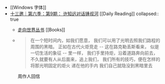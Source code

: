 - [[Windows 字体]]
- [十三邀｜第六季：第9期： 许知远对话锺叔河](https://www.youtube.com/watch?v=zbn3XU0RMrY) [[Daily Reading]]
  collapsed:: true
	- [走向世界丛书](https://book.douban.com/subject/3329210/) [[Books]]
	- > 在一个短时间内，如我们愿意，
	  我们可以用了光明去照我们路程的周围的黑暗。
	  正如在古代火炬竞走 -- 这在路克勒丢斯看来，
	  似是一切生活的象征 -- 里一样，
	  我们手里持炬，沿着道路奔向前去，
	  不久就要有人从后面来，追上我们，
	  我们所有的技巧，便在怎样的将那光明固定的炬火
	  递在他的手内
	  我们自己就隐没到黑暗里去
	  
	  周作人回信